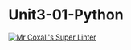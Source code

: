 # Unit3-01-Python
[![Mr Coxall's Super Linter](https://github.com/ICS3U-C-Programming-JulienL/Unit3-01-Python/workflows/Mr%20Coxall's%20Super%20Linter/badge.svg)](https://github.com/ICS3U-C-Programming-JulienL/Unit3-01-Python/actions/)
